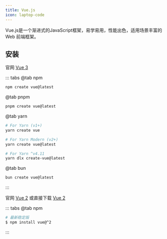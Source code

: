 ```yaml
---
title: Vue.js
icon: laptop-code
---
```


Vue.js是一个渐进式的JavaScript框架，易学易用，性能出色，适用场景丰富的 Web 前端框架。

## 安装

官网 [Vue 3](https://cn.vuejs.org/)

::: tabs
@tab npm
```bash
npm create vue@latest
```
@tab pnpm
```bash
pnpm create vue@latest
```
@tab yarn
```bash
# For Yarn (v1+)
yarn create vue

# For Yarn Modern (v2+)
yarn create vue@latest

# For Yarn ^v4.11
yarn dlx create-vue@latest
```
@tab bun
```bash
bun create vue@latest
```
:::

官网 [Vue 2](https://v2.cn.vuejs.org/) 或直接下载 [Vue 2](https://v2.cn.vuejs.org/js/vue.js)

::: tabs
@tab npm
```bash
# 最新稳定版
$ npm install vue@^2
```
:::
